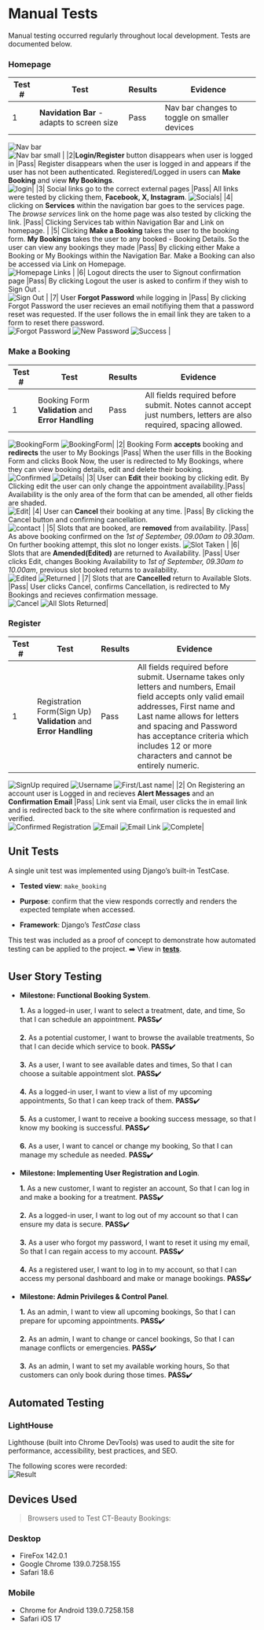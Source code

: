 # **Manual Tests**
Manual testing occurred regularly throughout local development. Tests are documented below.

### **Homepage**
|Test #|Test|Results|Evidence|
| --- | --- | --- | --- |
|1|**Navidation Bar** - adapts to screen size |Pass| Nav bar changes to toggle on smaller devices<br>
![Nav bar](static/images/non-login-user.png)<br>
![Nav bar small](static/images/mobile-non-login-user.png) |
|2|**Login/Register** button disappears when user is logged in |Pass| Register disappears when the user is logged in and appears if the user has not been authenticated. Registered/Logged in users can **Make Booking** and view **My Bookings**.<br>
![login](static/images/changes-login-registered.png)|
|3| Social links go to the correct external pages |Pass| All links were tested by clicking them, **Facebook, X, Instagram**. ![Socials](static/images/social-links.png)|
|4| clicking on **Services** within the navigation bar goes to the services page. The <em>browse services</em> link on the home page was also tested by clicking the link. |Pass| Clicking Services tab within Navigation Bar and Link on homepage. |
|5| Clicking **Make a Booking** takes the user to the booking form. **My Bookings** takes the user to any booked - Booking Details. So the user can view any bookings they made |Pass| By clicking either Make a Booking or My Bookings within the Navigation Bar. Make a Booking can also be accessed via Link on Homepage.<br>
![Homepage Links](static/images/links-homepage.png) |
|6| Logout directs the user to Signout confirmation page |Pass| By clicking Logout the user is asked to confirm if they wish to Sign Out .<br>
![Sign Out](static/images/signout-confirm.png) |
|7| User **Forgot Password** while logging in |Pass| By clicking Forgot Password the user recieves an email notifiying them that a password reset was requested. If the user follows the in email link they are taken to a form to reset there password.<br>
![Forgot Password](static/images/email-password-reset.png)
![New Password](static/images/set-new-password.png)
![Success](static/images/success-reset-pw.png) |

### **Make a Booking**
|Test #|Test|Results|Evidence|
| --- | --- | --- | --- |
|1| Booking Form **Validation** and **Error Handling** |Pass| All fields required before submit. Notes cannot accept just numbers, letters are also required, spacing allowed. <br>
![BookingForm](static/images/booking-validation.png)
![BookingForm](static/images/notes-bookingform.png)|
|2| Booking Form **accepts** booking and **redirects** the user to My Bookings |Pass| When the user fills in the Booking Form and clicks Book Now, the user is redirected to My Bookings, where they can view booking details, edit and delete their booking. <br>
![Confirmed](static/images/booking-confirmed.png)
![Details](static/images/booking-details.png)|
|3| User can **Edit** their booking by clicking edit. By Clicking edit the user can only change the appointment availability.|Pass| Availability is the only area of the form that can be amended, all other fields are shaded. <br>
![Edit](static/images/edit-booking.png)|
|4| User can **Cancel** their booking at any time. |Pass| By clicking the Cancel button and confirming cancellation. <br>
![contact](static/images/cancel-booking.png) |
|5| Slots that are booked, are **removed** from availability. |Pass| As above booking confirmed on the <em>1st of September, 09.00am to 09.30am</em>. On further booking attempt, this slot no longer exists. ![Slot Taken](static/images/slot-taken.png) |
|6| Slots that are **Amended(Edited)** are returned to Availability. |Pass| User clicks Edit, changes Booking Availability to <em>1st of September, 09.30am to 10.00am</em>, previous slot booked returns to availability. <br>
 ![Edited](static/images/booking-edited.png) ![Returned](static/images/returned-slot.png) |
|7| Slots that are **Cancelled** return to Available Slots. |Pass| User clicks Cancel, confirms Cancellation, is redirected to My Bookings and recieves confirmation message. <br>
![Cancel](static/images/booking-cancelled.png) ![All Slots Returned](static/images/all-slots-returned.png)|

### **Register**
|Test #|Test|Results|Evidence|
| --- | --- | --- | --- |
|1| Registration Form(Sign Up) **Validation** and **Error Handling** |Pass| All fields required before submit. Username takes only letters and numbers, Email field accepts only valid email addresses, First name and Last name allows for letters and spacing and Password has acceptance criteria which includes 12 or more characters and cannot be entirely numeric. <br>
![SignUp required](static/images/sign-up-validation.png)
![Username](static/images/username-handling.png)
![First/Last name](static/images/register-handling.png)|
|2| On Registering an account user is Logged in and recieves **Alert Messages** and an **Confirmation Email** |Pass| Link sent via Email, user clicks the in email link and is redirected back to the site where confirmation is requested and verified.  <br>
![Confirmed Registration](static/images/confirm-registration.png)
![Email](static/images/email-confirmation.png)
![Email Link](static/images/link-email.png)
![Complete](static/images/confirmed-email.png)|

## **Unit Tests**
A single unit test was implemented using Django’s built-in TestCase.

- **Tested view**: `make_booking`

- **Purpose**: confirm that the view responds correctly and renders the expected template when accessed.

- **Framework**: Django’s <em>TestCase</em> class

This test was included as a proof of concept to demonstrate how automated testing can be applied to the project. ➡️ View in [**tests**](bookings/tests/test_makebooking_view.py).

## **User Story Testing**
- **Milestone: Functional Booking System**.

  **1.** As a logged-in user, I want to select a treatment, date, and time, So that I can schedule an appointment. **PASS**✔️

  **2.** As a potential customer, I want to browse the available treatments, So that I can decide which service to book. **PASS**✔️

  **3.** As a user, I want to see available dates and times, So that I can choose a suitable appointment slot. **PASS**✔️

  **4.** As a logged-in user, I want to view a list of my upcoming appointments, So that I can keep track of them. **PASS**✔️

  **5.** As a customer, I want to receive a booking success message, so that I know my booking is successful. **PASS**✔️

  **6.** As a user, I want to cancel or change my booking, So that I can manage my schedule as needed. **PASS**✔️

- **Milestone: Implementing User Registration and Login**.

  **1.** As a new customer, I want to register an account, So that I can log in and make a booking for a treatment. **PASS**✔️

  **2.** As a logged-in user, I want to log out of my account so that I can ensure my data is secure. **PASS**✔️

  **3.** As a user who forgot my password, I want to reset it using my email, So that I can regain access to my account. **PASS**✔️

  **4.** As a registered user, I want to log in to my account, so that I can access my personal dashboard and make or manage bookings. **PASS**✔️

- **Milestone: Admin Privileges & Control Panel**.

  **1.** As an admin, I want to view all upcoming bookings, So that I can prepare for upcoming appointments. **PASS**✔️

  **2.** As an admin, I want to change or cancel bookings, So that I can manage conflicts or emergencies. **PASS**✔️

  **3.** As an admin, I want to set my available working hours, So that customers can only book during those times. **PASS**✔️

## **Automated Testing**
### LightHouse
Lighthouse (built into Chrome DevTools) was used to audit the site for performance, accessibility, best practices, and SEO.

The following scores were recorded: <br>
![Result](static/images/mobile-home.png)

## **Devices Used**
> Browsers used to Test CT-Beauty Bookings:

### **Desktop**
- FireFox 142.0.1
- Google Chrome 139.0.7258.155
- Safari 18.6

### **Mobile**
- Chrome for Android 139.0.7258.158
- Safari iOS 17
